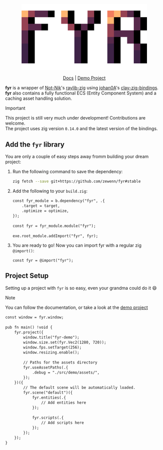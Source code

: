 <p align="center"><img src=".readme/logo_large.png" width="400"/><p>
<p align="center"><a href="./docs/">Docs</a> | <a href="./src/demo/">Demo Project</a></p>

**fyr** is a wrapper of [Not-Nik](https://github.com/Not-Nik)'s [raylib-zig](https://github.com/Not-Nik/raylib-zig) using [johan0A](https://github.com/johan0A)'s [clay-zig-bindings](https://github.com/johan0A/clay-zig-bindings). **fyr** also contains a fully functional ECS (Entity Component System) and a caching asset handling solution.

> [!IMPORTANT]
> This project is still very much under development! Contributions are welcome. <br>
> The project uses zig version `0.14.0` and the latest version of the bindings.

## Add the `fyr` library

You are only a couple of easy steps away fromm building your dream project:

1. Run the following command to save the dependency:
   ```bash
   zig fetch --save git+https://github.com/zewenn/fyr#stable
   ```
2. Add the following to your `build.zig`:

   ```zig
   const fyr_module = b.dependency("fyr", .{
       .target = target,
       .optimize = optimize,
   });

   const fyr = fyr_module.module("fyr");

   exe.root_module.addImport("fyr", fyr);
   ```

3. You are ready to go! Now you can import fyr with a regular zig `@import()`:
   ```zig
   const fyr = @import("fyr");
   ```

## Project Setup

Setting up a project with `fyr` is so easy, even your grandma could do it :smile:

> [!NOTE]
> You can follow the documentation, or take a look at the [demo project](./src/demo/main.zig)

```zig
const window = fyr.window;

pub fn main() !void {
    fyr.project({
        window.title("fyr-demo");
        window.size.set(fyr.Vec2(1280, 720));
        window.fps.setTarget(256);
        window.resizing.enable();

        // Paths for the assets directory
        fyr.useAssetPaths(.{
            .debug = "./src/demo/assets/",
        });
    })({
        // The default scene will be automatically loaded.
        fyr.scene("default")({
            fyr.entities(.{
                // Add entities here
            });

            fyr.scripts(.{
                // Add scripts here
            });
        });
    });
}
```
